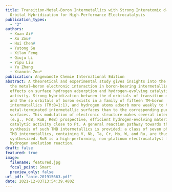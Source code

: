 ```yaml
---
title: Transition-Metal-Boron Intermetallics with Strong Interatomic d-sp
  Orbital Hybridization for High-Performance Electrocatalysis
publication_types:
  - "2"
authors:
  - Xuan Ai#
  - Xu Zou#
  - Hui Chen#
  - Yutong Su
  - Xilan Feng
  - Qiuju Li
  - Yipu Liu
  - Yu Zhang
  - Xiaoxin Zou*
publication: Angewandte Chemie International Edition
abstract: A theoretical and experimental study gives insights into the nature of
  the metal–boron electronic interaction in boron-bearing intermetallics and its
  effects on surface hydrogen adsorption and hydrogen-evolving catalytic
  activity. Strong hybridization between the d orbitals of transition metal (TM)
  and the sp orbitals of boron exists in a family of fifteen TM–boron
  intermatallics (TM:B=1:1), and hydrogen atoms adsorb more weakly to the
  metal-terminated intermetallic surfaces than to the corresponding pure metal
  surfaces. This modulation of electronic structure makes several intermetallics
  (e.g., PdB, RuB, ReB) prospective, efficient hydrogen-evolving materials with
  catalytic activity close to Pt. A general reaction pathway towards the
  synthesis of such TMB intermetallics is provided; a class of seven phase-pure
  TMB intermetallics, containing V, Nb, Ta, Cr, Mo, W, and Ru, are thus
  synthesized. RuB is a high-performing, non-platinum electrocatalyst for the
  hydrogen evolution reaction.
draft: false
featured: true
image:
  filename: featured.jpg
  focal_point: Smart
  preview_only: false
url_pdf: "anie.201915663.pdf"
date: 2021-12-03T13:54:39.480Z
---
```

